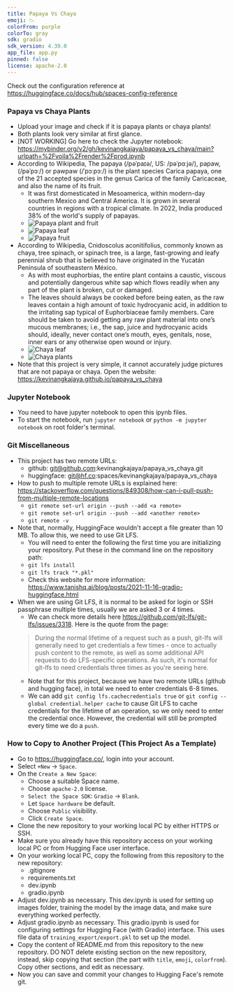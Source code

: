 ```yaml
---
title: Papaya Vs Chaya
emoji: 📉
colorFrom: purple
colorTo: gray
sdk: gradio
sdk_version: 4.39.0
app_file: app.py
pinned: false
license: apache-2.0
---
```


Check out the configuration reference at https://huggingface.co/docs/hub/spaces-config-reference

### Papaya vs Chaya Plants
- Upload your image and check if it is papaya plants or chaya plants!
- Both plants look very similar at first glance.
- [NOT WORKING] Go here to check the Jupyter notebook: https://mybinder.org/v2/gh/kevinangkajaya/papaya_vs_chaya/main?urlpath=%2Fvoila%2Frender%2Fprod.ipynb
- According to Wikipedia, The papaya (/pəˈpaɪə/, US: /pəˈpɑːjə/), papaw, (/pəˈpɔː/) or pawpaw (/ˈpɔːpɔː/) is the plant species Carica papaya, one of the 21 accepted species in the genus Carica of the family Caricaceae, and also the name of its fruit.
    - It was first domesticated in Mesoamerica, within modern-day southern Mexico and Central America. It is grown in several countries in regions with a tropical climate. In 2022, India produced 38% of the world's supply of papayas.
    - ![Papaya plant and fruit](./images/papaya/papaya%20plant%20and%20fruit.jpg)
    - ![Papaya leaf](./images/papaya/papaya%20leaf.jpg)
    - ![Papaya fruit](./images/papaya/papaya%20fruit.jpg)
- According to Wikipedia, Cnidoscolus aconitifolius, commonly known as chaya, tree spinach, or spinach tree, is a large, fast-growing and leafy perennial shrub that is believed to have originated in the Yucatán Peninsula of southeastern México.
    - As with most euphorbias, the entire plant contains a caustic, viscous and potentially dangerous white sap which flows readily when any part of the plant is broken, cut or damaged. 
    - The leaves should always be cooked before being eaten, as the raw leaves contain a high amount of toxic hydrocyanic acid, in addition to the irritating sap typical of Euphorbiaceae family members. Care should be taken to avoid getting any raw plant material into one’s mucous membranes; i.e., the sap, juice and hydrocyanic acids should, ideally, never contact one’s mouth, eyes, genitals, nose, inner ears or any otherwise open wound or injury.
    - ![Chaya leaf](./images/chaya/chaya%20leaf.jpg)
    - ![Chaya plants](./images/chaya/chaya%20plants.jpg)
- Note that this project is very simple, it cannot accurately judge pictures that are not papaya or chaya. Open the website: https://kevinangkajaya.github.io/papaya_vs_chaya

### Jupyter Notebook
- You need to have jupyter notebook to open this ipynb files.
- To start the notebook, run `jupyter notebook` or `python -m jupyter notebook` on root folder's terminal.

### Git Miscellaneous
- This project has two remote URLs:
    - github: git@github.com:kevinangkajaya/papaya_vs_chaya.git
    - huggingface: git@hf.co:spaces/kevinangkajaya/papaya_vs_chaya
- How to push to multiple remote URLs is explained here: https://stackoverflow.com/questions/849308/how-can-i-pull-push-from-multiple-remote-locations
    - `git remote set-url origin --push --add <a remote>`
    - `git remote set-url origin --push --add <another remote>`
    - `git remote -v`
- Note that, normally, HuggingFace wouldn't accept a file greater than 10 MB. To allow this, we need to use Git LFS.
    - You will need to enter the following the first time you are initializing your repository. Put these in the command line on the repository path:
    - `git lfs install`
    - `git lfs track "*.pkl"`
    - Check this website for more information: https://www.tanishq.ai/blog/posts/2021-11-16-gradio-huggingface.html
- When we are using Git LFS, it is normal to be asked for login or SSH passphrase multiple times, usually we are asked 3 or 4 times. 
    - We can check more details here https://github.com/git-lfs/git-lfs/issues/3318. Here is the quote from the page: 
    > During the normal lifetime of a request such as a push, git-lfs will generally need to get credentials a few times - once to actually push content to the remote, as well as some additional API requests to do LFS-specific operations. As such, it's normal for git-lfs to need credentials three times as you're seeing here.
    - Note that for this project, because we have two remote URLs (github and hugging face), in total we need to enter credentials 6-8 times.
    - We can add `git config lfs.cachecredentials true` or `git config --global credential.helper cache` to cause Git LFS to cache credentials for the lifetime of an operation, so we only need to enter the credential once. However, the credential will still be prompted every time we do a `push`.

### How to Copy to Another Project (This Project As a Template)
- Go to https://huggingface.co/, login into your account.
- Select `+New` -> `Space`.
- On the `Create a New Space`:
    - Choose a suitable Space name.
    - Choose `apache-2.0` license.
    - `Select the Space SDK`: `Gradio` -> `Blank`.
    - Let `Space hardware` be default.
    - Choose `Public` visibility.
    - Click `Create Space`.
- Clone the new repository to your working local PC by either HTTPS or SSH.
- Make sure you already have this repository access on your working local PC or from Hugging Face user interface.
- On your working local PC, copy the following from this repository to the new repository:
    - .gitignore
    - requirements.txt
    - dev.ipynb
    - gradio.ipynb
- Adjust dev.ipynb as necessary. This dev.ipynb is used for setting up images folder, training the model by the image data, and make sure everything worked perfectly.
- Adjust gradio.ipynb as necessary. This gradio.ipynb is used for configuring settings for Hugging Face (with Gradio) interface. This uses file data of `training_export/export.pkl` to set up the model.
- Copy the content of README.md from this repository to the new repository. DO NOT delete existing section on the new repository, instead, skip copying that section (the part with `title`, `emoji`, `colorfrom`). Copy other sections, and edit as necessary.
- Now you can save and commit your changes to Hugging Face's remote git.